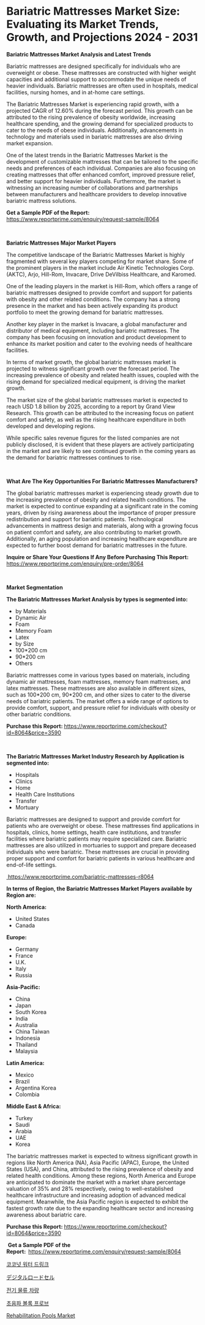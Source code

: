<p><h1>Bariatric Mattresses Market Size: Evaluating its Market Trends, Growth, and Projections 2024 - 2031</h1></p><p><strong>Bariatric Mattresses Market Analysis and Latest Trends</strong></p>
<p><p>Bariatric mattresses are designed specifically for individuals who are overweight or obese. These mattresses are constructed with higher weight capacities and additional support to accommodate the unique needs of heavier individuals. Bariatric mattresses are often used in hospitals, medical facilities, nursing homes, and in at-home care settings.</p><p>The Bariatric Mattresses Market is experiencing rapid growth, with a projected CAGR of 12.60% during the forecast period. This growth can be attributed to the rising prevalence of obesity worldwide, increasing healthcare spending, and the growing demand for specialized products to cater to the needs of obese individuals. Additionally, advancements in technology and materials used in bariatric mattresses are also driving market expansion.</p><p>One of the latest trends in the Bariatric Mattresses Market is the development of customizable mattresses that can be tailored to the specific needs and preferences of each individual. Companies are also focusing on creating mattresses that offer enhanced comfort, improved pressure relief, and better support for heavier individuals. Furthermore, the market is witnessing an increasing number of collaborations and partnerships between manufacturers and healthcare providers to develop innovative bariatric mattress solutions.</p></p>
<p><strong>Get a Sample PDF of the Report:&nbsp;</strong> <a href="https://www.reportprime.com/enquiry/request-sample/8064">https://www.reportprime.com/enquiry/request-sample/8064</a></p>
<p>&nbsp;</p>
<p><strong>Bariatric Mattresses Major Market Players</strong></p>
<p><p>The competitive landscape of the Bariatric Mattresses Market is highly fragmented with several key players competing for market share. Some of the prominent players in the market include Air Kinetic Technologies Corp. (AKTC), Arjo, Hill-Rom, Invacare, Drive DeVilbiss Healthcare, and Karomed.</p><p>One of the leading players in the market is Hill-Rom, which offers a range of bariatric mattresses designed to provide comfort and support for patients with obesity and other related conditions. The company has a strong presence in the market and has been actively expanding its product portfolio to meet the growing demand for bariatric mattresses.</p><p>Another key player in the market is Invacare, a global manufacturer and distributor of medical equipment, including bariatric mattresses. The company has been focusing on innovation and product development to enhance its market position and cater to the evolving needs of healthcare facilities.</p><p>In terms of market growth, the global bariatric mattresses market is projected to witness significant growth over the forecast period. The increasing prevalence of obesity and related health issues, coupled with the rising demand for specialized medical equipment, is driving the market growth.</p><p>The market size of the global bariatric mattresses market is expected to reach USD 1.8 billion by 2025, according to a report by Grand View Research. This growth can be attributed to the increasing focus on patient comfort and safety, as well as the rising healthcare expenditure in both developed and developing regions.</p><p>While specific sales revenue figures for the listed companies are not publicly disclosed, it is evident that these players are actively participating in the market and are likely to see continued growth in the coming years as the demand for bariatric mattresses continues to rise.</p></p>
<p>&nbsp;</p>
<p><strong>What Are The Key Opportunities For Bariatric Mattresses Manufacturers?</strong></p>
<p><p>The global bariatric mattresses market is experiencing steady growth due to the increasing prevalence of obesity and related health conditions. The market is expected to continue expanding at a significant rate in the coming years, driven by rising awareness about the importance of proper pressure redistribution and support for bariatric patients. Technological advancements in mattress design and materials, along with a growing focus on patient comfort and safety, are also contributing to market growth. Additionally, an aging population and increasing healthcare expenditure are expected to further boost demand for bariatric mattresses in the future.</p></p>
<p><strong>Inquire or Share Your Questions If Any Before Purchasing This Report:</strong> <a href="https://www.reportprime.com/enquiry/pre-order/8064">https://www.reportprime.com/enquiry/pre-order/8064</a></p>
<p>&nbsp;</p>
<p><strong>Market Segmentation</strong></p>
<p><strong>The Bariatric Mattresses Market Analysis by types is segmented into:</strong></p>
<p><ul><li>by Materials</li><li>Dynamic Air</li><li>Foam</li><li>Memory Foam</li><li>Latex</li><li>by Size</li><li>100*200 cm</li><li>90*200 cm</li><li>Others</li></ul></p>
<p><p>Bariatric mattresses come in various types based on materials, including dynamic air mattresses, foam mattresses, memory foam mattresses, and latex mattresses. These mattresses are also available in different sizes, such as 100*200 cm, 90*200 cm, and other sizes to cater to the diverse needs of bariatric patients. The market offers a wide range of options to provide comfort, support, and pressure relief for individuals with obesity or other bariatric conditions.</p></p>
<p><strong>Purchase this Report:&nbsp;</strong><a href="https://www.reportprime.com/checkout?id=8064&price=3590">https://www.reportprime.com/checkout?id=8064&price=3590</a></p>
<p>&nbsp;</p>
<p><strong>The Bariatric Mattresses Market Industry Research by Application is segmented into:</strong></p>
<p><ul><li>Hospitals</li><li>Clinics</li><li>Home</li><li>Health Care Institutions</li><li>Transfer</li><li>Mortuary</li></ul></p>
<p><p>Bariatric mattresses are designed to support and provide comfort for patients who are overweight or obese. These mattresses find applications in hospitals, clinics, home settings, health care institutions, and transfer facilities where bariatric patients may require specialized care. Bariatric mattresses are also utilized in mortuaries to support and prepare deceased individuals who were bariatric. These mattresses are crucial in providing proper support and comfort for bariatric patients in various healthcare and end-of-life settings.</p></p>
<p><a href="https://www.reportprime.com/bariatric-mattresses-r8064">&nbsp;https://www.reportprime.com/bariatric-mattresses-r8064</a></p>
<p><strong>In terms of Region, the Bariatric Mattresses Market Players available by Region are:</strong></p>
<p>
    <p> <strong> North America: </strong>
        <ul>
            <li>United States</li>
            <li>Canada</li>
        </ul>
        </p> 
    <p> <strong> Europe: </strong>
        <ul>
            <li>Germany</li>
            <li>France</li>
            <li>U.K.</li>
            <li>Italy</li>
            <li>Russia</li>
        </ul>
        </p> 
    <p> <strong> Asia-Pacific: </strong>
        <ul>
            <li>China</li>
            <li>Japan</li>
            <li>South Korea</li>
            <li>India</li>
            <li>Australia</li>
            <li>China Taiwan</li>
            <li>Indonesia</li>
            <li>Thailand</li>
            <li>Malaysia</li>
        </ul>
        </p> 
    <p> <strong> Latin America: </strong>
        <ul>
            <li>Mexico</li>
            <li>Brazil</li>
            <li>Argentina Korea</li>
            <li>Colombia</li>
        </ul>
        </p> 
    <p> <strong> Middle East & Africa: </strong>
        <ul>
            <li>Turkey</li>
            <li>Saudi</li>
            <li>Arabia</li>
            <li>UAE</li>
            <li>Korea</li>
        </ul>
    </p>
    </p>
<p><p>The bariatric mattresses market is expected to witness significant growth in regions like North America (NA), Asia Pacific (APAC), Europe, the United States (USA), and China, attributed to the rising prevalence of obesity and related health conditions. Among these regions, North America and Europe are anticipated to dominate the market with a market share percentage valuation of 35% and 28% respectively, owing to well-established healthcare infrastructure and increasing adoption of advanced medical equipment. Meanwhile, the Asia Pacific region is expected to exhibit the fastest growth rate due to the expanding healthcare sector and increasing awareness about bariatric care.</p></p>
<p><strong>Purchase this Report: </strong><a href="https://www.reportprime.com/checkout?id=8064&price=3590">https://www.reportprime.com/checkout?id=8064&price=3590</a></p>
<p>&nbsp;<strong>Get a Sample PDF of the Report:&nbsp;&nbsp;</strong><a href="https://www.reportprime.com/enquiry/request-sample/8064">https://www.reportprime.com/enquiry/request-sample/8064</a></p>
<p><strong></strong></p>
<p><p><a href="https://github.com/TimmyMann6767/Market-Research-Report-List-1/blob/main/823228134275.md">코코넛 워터 드링크</a></p><p><a href="https://github.com/AriMuller2009/Market-Research-Report-List-1/blob/main/289367731389.md">デジタルロードセル</a></p><p><a href="https://medium.com/@tonyolfson67562023/%EC%A0%84%EA%B8%B0-%EB%AC%BC%EB%A5%98-%EC%B0%A8%EB%9F%89-%EC%8B%9C%EC%9E%A5-%EC%8B%9C%EC%9E%A5-cagr-%EC%8B%9C%EC%9E%A5-%ED%8A%B8%EB%A0%8C%EB%93%9C-%EB%B0%8F-%EC%84%B1%EC%9E%A5-%EC%A0%84%EB%9E%B5%EC%97%90-%EB%8C%80%ED%95%9C-%ED%86%B5%EC%B0%B0%EB%A0%A5-7ed13f203791">전기 물류 차량</a></p><p><a href="https://medium.com/@evo032/%EC%B4%88%EC%9D%8C%ED%8C%8C-%EC%BB%A8%EB%B2%A1%EC%8A%A4-%ED%94%84%EB%A1%9C%EB%B8%8C-%EC%8B%9C%EC%9E%A5-%EC%8B%9C%EC%9E%A5-cagr-%EC%8B%9C%EC%9E%A5-%EB%8F%99%ED%96%A5-%EB%B0%8F-%EC%84%B1%EC%9E%A5-%EC%A0%84%EB%9E%B5%EC%97%90-%EB%8C%80%ED%95%9C-%ED%86%B5%EC%B0%B0%EB%A0%A5-3744ac5b2811">초음파 볼록 프로브</a></p><p><a href="https://github.com/Airanohannonzb68e5pb53oc1/Market-Research-Report-List-2/blob/main/rehabilitation-pools-market.md">Rehabilitation Pools Market</a></p></p>